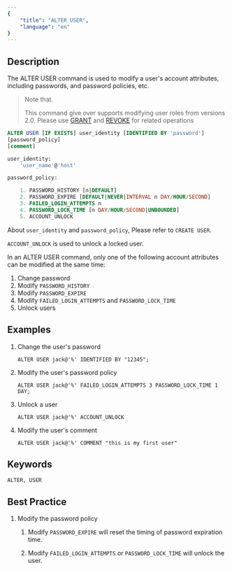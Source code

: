 ```yaml
---
{
    "title": "ALTER USER",
    "language": "en"
}
---
```


<!--
Licensed to the Apache Software Foundation (ASF) under one
or more contributor license agreements.  See the NOTICE file
distributed with this work for additional information
regarding copyright ownership.  The ASF licenses this file
to you under the Apache License, Version 2.0 (the
"License"); you may not use this file except in compliance
with the License.  You may obtain a copy of the License at

  http://www.apache.org/licenses/LICENSE-2.0

Unless required by applicable law or agreed to in writing,
software distributed under the License is distributed on an
"AS IS" BASIS, WITHOUT WARRANTIES OR CONDITIONS OF ANY
KIND, either express or implied.  See the License for the
specific language governing permissions and limitations
under the License.
-->





## Description

The ALTER USER command is used to modify a user's account attributes, including passwords, and password policies, etc.

>Note that.
>
>This command give over supports modifying user roles from versions 2.0. Please use [GRANT](./GRANT.md) and [REVOKE](./REVOKE.md) for related operations

```sql
ALTER USER [IF EXISTS] user_identity [IDENTIFIED BY 'password']
[password_policy]
[comment]    

user_identity:
    'user_name'@'host'

password_policy:

    1. PASSWORD_HISTORY [n|DEFAULT]
    2. PASSWORD_EXPIRE [DEFAULT|NEVER|INTERVAL n DAY/HOUR/SECOND]
    3. FAILED_LOGIN_ATTEMPTS n
    4. PASSWORD_LOCK_TIME [n DAY/HOUR/SECOND|UNBOUNDED]
    5. ACCOUNT_UNLOCK
```

About `user_identity` and `password_policy`, Please refer to `CREATE USER`.

`ACCOUNT_UNLOCK` is used to unlock a locked user.

In an ALTER USER command, only one of the following account attributes can be modified at the same time:

1. Change password
2. Modify `PASSWORD_HISTORY`
3. Modify `PASSWORD_EXPIRE`
4. Modify `FAILED_LOGIN_ATTEMPTS` and `PASSWORD_LOCK_TIME`
5. Unlock users

## Examples

1. Change the user's password

    ```
    ALTER USER jack@'%' IDENTIFIED BY "12345";
    ```

2. Modify the user's password policy
	
    ```
    ALTER USER jack@'%' FAILED_LOGIN_ATTEMPTS 3 PASSWORD_LOCK_TIME 1 DAY;
    ```

3. Unlock a user

    ```
    ALTER USER jack@'%' ACCOUNT_UNLOCK
    ```

4. Modify the user's comment

    ```
    ALTER USER jack@'%' COMMENT "this is my first user"
    ```

## Keywords

    ALTER, USER

## Best Practice

1. Modify the password policy

    1. Modify `PASSWORD_EXPIRE` will reset the timing of password expiration time.

    2. Modify `FAILED_LOGIN_ATTEMPTS` or `PASSWORD_LOCK_TIME` will unlock the user.